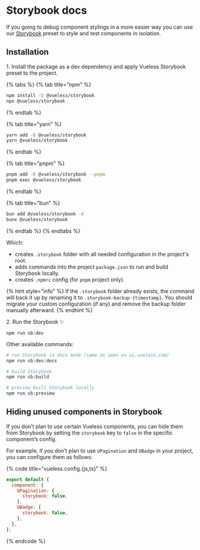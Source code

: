# Storybook docs

If you going to debug component stylings in a more easier way you can use our [Storybook](https://storybook.js.org/) preset to style and test components in isolation.

## Installation

1\. Install the package as a dev dependency and apply Vueless Storybook preset to the project.

{% tabs %}
{% tab title="npm" %}
```bash
npm install -D @vueless/storybook
npx @vueless/storybook
```
{% endtab %}

{% tab title="yarn" %}
```bash
yarn add -D @vueless/storybook
yarn @vueless/storybook
```
{% endtab %}

{% tab title="pnpm" %}
```bash
pnpm add -D @vueless/storybook --pnpm
pnpm exec @vueless/storybook
```
{% endtab %}

{% tab title="bun" %}
```bash
bun add @vueless/storybook -d
bunx @vueless/storybook
```
{% endtab %}
{% endtabs %}

Which:

* creates `.storybook` folder with all needed configuration in the project's root.
* adds commands into the project `package.json` to run and build Storybook locally.
* creates `.npmrc` config (for `pnpm` project only).

{% hint style="info" %}
If the `.storybook` folder already exists, the command will back it up by renaming it to `.storybook-backup-{timestamp}`. You should migrate your custom configuration (if any) and remove the backup folder manually afterward.
{% endhint %}

2\. Run the Storybook ✨

```
npm run sb:dev
```

Other available commands:

```bash
# run Storybook in docs mode (same as seen on ui.vueless.com)
npm run sb:dev:docs

# build Storybook
npm run sb:build

# preview built Storybook locally
npm run sb:preview
```

## Hiding unused components in Storybook

If you don’t plan to use certain Vueless components, you can hide them from Storybook by setting the `storybook` key to `false` in the specific component’s config.

For example, if you don’t plan to use `UPagination` and `UBadge` in your project, you can configure them as follows:

{% code title="vueless.config.{js,ts}" %}
```js
export default {
  component: {
    UPagination: {
      storybook: false,
    },
    UBadge: {
      storybook: false,
    },
  },
};
```
{% endcode %}



